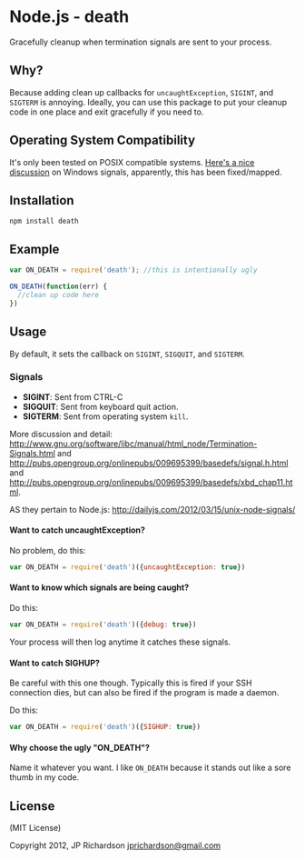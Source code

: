 Node.js - death
================

Gracefully cleanup when termination signals are sent to your process.


Why?
----

Because adding clean up callbacks for `uncaughtException`, `SIGINT`, and `SIGTERM` is annoying. Ideally, you can
use this package to put your cleanup code in one place and exit gracefully if you need to.


Operating System Compatibility
------------------------------

It's only been tested on POSIX compatible systems. [Here's a nice discussion](https://github.com/joyent/node/issues/1553) on Windows signals, apparently, this has been fixed/mapped. 


Installation
------------

    npm install death



Example
------

```js
var ON_DEATH = require('death'); //this is intentionally ugly

ON_DEATH(function(err) {
  //clean up code here  
})
```


Usage
-----

By default, it sets the callback on `SIGINT`, `SIGQUIT`, and `SIGTERM`.

### Signals
- **SIGINT**: Sent from CTRL-C
- **SIGQUIT**: Sent from keyboard quit action.
- **SIGTERM**: Sent from operating system `kill`.

More discussion and detail: http://www.gnu.org/software/libc/manual/html_node/Termination-Signals.html and http://pubs.opengroup.org/onlinepubs/009695399/basedefs/signal.h.html and http://pubs.opengroup.org/onlinepubs/009695399/basedefs/xbd_chap11.html.

AS they pertain to Node.js: http://dailyjs.com/2012/03/15/unix-node-signals/


#### Want to catch uncaughtException?

No problem, do this:

```js
var ON_DEATH = require('death')({uncaughtException: true}) 
```

#### Want to know which signals are being caught?

Do this:

```js
var ON_DEATH = require('death')({debug: true})
```

Your process will then log anytime it catches these signals.

#### Want to catch SIGHUP?

Be careful with this one though. Typically this is fired if your SSH connection dies, but can
also be fired if the program is made a daemon. 

Do this:

```js
var ON_DEATH = require('death')({SIGHUP: true})
```

#### Why choose the ugly "ON_DEATH"?

Name it whatever you want. I like `ON_DEATH` because it stands out like a sore thumb in my code.



License
-------

(MIT License)

Copyright 2012, JP Richardson  <jprichardson@gmail.com>


